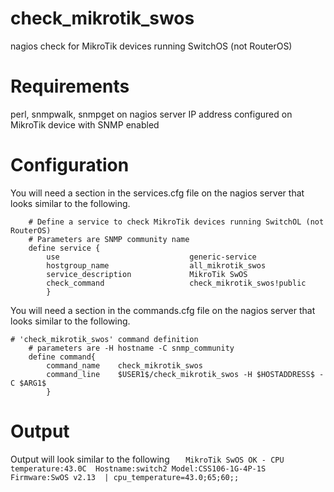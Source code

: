 # check_mikrotik_swos
nagios check for MikroTik devices running SwitchOS (not RouterOS)

# Requirements
perl, snmpwalk, snmpget on nagios server
IP address configured on MikroTik device with SNMP enabled

# Configuration
You will need a section in the services.cfg file on the nagios server that looks similar to the following.
````
    # Define a service to check MikroTik devices running SwitchOL (not RouterOS)
    # Parameters are SNMP community name
    define service {
        use                             generic-service
        hostgroup_name                  all_mikrotik_swos
        service_description             MikroTik SwOS
        check_command                   check_mikrotik_swos!public
        }
````

You will need a section in the commands.cfg file on the nagios server that looks similar to the following.
````
# 'check_mikrotik_swos' command definition
    # parameters are -H hostname -C snmp_community
    define command{
        command_name    check_mikrotik_swos
        command_line    $USER1$/check_mikrotik_swos -H $HOSTADDRESS$ -C $ARG1$
        }
````

# Output
Output will look similar to the following
````    MikroTik SwOS OK - CPU temperature:43.0C  Hostname:switch2 Model:CSS106-1G-4P-1S Firmware:SwOS v2.13  | cpu_temperature=43.0;65;60;; ````
